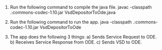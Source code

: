 1. Run the following command to compile the java file.
javac -classpath .:commons-codec-1.10.jar VsdDepositorToOde.java 

2. Run the following command to run the app.
java -classpath .:commons-codec-1.10.jar VsdDepositorToOde

3. The app does the following 3 things:
  a) Sends Service Request to ODE.
  b) Receives Service Response from ODE.
  c) Sends VSD to ODE.
